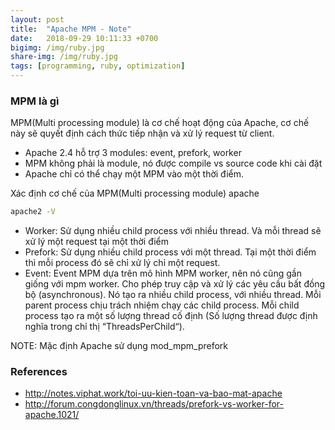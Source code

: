 ```yaml
---
layout: post
title:  "Apache MPM - Note"
date:   2018-09-29 10:11:33 +0700
bigimg: /img/ruby.jpg
share-img: /img/ruby.jpg
tags: [programming, ruby, optimization]
---
```


### MPM là gì
MPM(Multi processing module) là cơ chế hoạt động của Apache, cơ chế này sẽ quyết định cách thức tiếp nhận và xử lý request từ client.
- Apache 2.4 hỗ trợ 3 modules: event, prefork, worker
- MPM không phải là module, nó được compile vs source code khi cài đặt
- Apache chỉ có thể chạy một MPM vào một thời điểm.

Xác định cơ chế của MPM(Multi processing module) apache
```bash
apache2 -V
```

- Worker: Sử dụng nhiều child process với nhiều thread. Và mỗi thread sẽ xử lý một request tại một thời điểm
- Prefork: Sử dụng nhiều child process với một thread. Tại một thời điểm thì mỗi process đó sẽ chỉ xử lý chỉ một request.
- Event: Event MPM dựa trên mô hình MPM worker, nên nó cũng gần giống với mpm worker. Cho phép truy cập và xử lý các yêu cầu bất đồng bộ (asynchronous).
Nó tạo ra nhiều child process, với nhiều thread. Mỗi parent process chịu trách nhiệm chạy các child process. Mỗi child process tạo ra một số lượng thread cố định (Số lượng thread được định nghĩa trong chỉ thị “ThreadsPerChild“).

NOTE: Mặc định Apache sử dụng mod_mpm_prefork

### References
- http://notes.viphat.work/toi-uu-kien-toan-va-bao-mat-apache
- http://forum.congdonglinux.vn/threads/prefork-vs-worker-for-apache.1021/